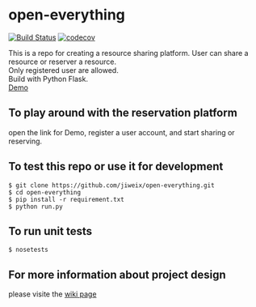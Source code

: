 # open-everything

[![Build Status](https://travis-ci.org/jiweix/open-everything.svg?branch=master)](https://travis-ci.org/jiweix/open-everything) [![codecov](https://codecov.io/gh/jiweix/open-everything/branch/master/graph/badge.svg)](https://codecov.io/gh/jiweix/open-everything)

This is a repo for creating a resource sharing platform. User can share a resource or reserver a resource.   
Only registered user are allowed.  
Build with Python Flask.  
[Demo](https://nyu-ost-jx.herokuapp.com/)  

## To play around with the reservation platform  
open the link for Demo, register a user account, and start sharing or reserving.  

## To test this repo or use it for development

    $ git clone https://github.com/jiweix/open-everything.git
    $ cd open-everything
    $ pip install -r requirement.txt
    $ python run.py

## To run unit tests

    $ nosetests

## For more information about project design
please visite the [wiki page](https://github.com/jiweix/open-everything/wiki)
